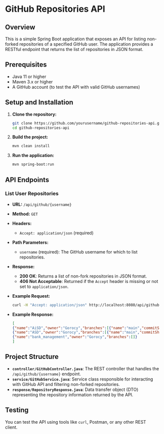 # GitHub Repositories API

## Overview

This is a simple Spring Boot application that exposes an API for listing non-forked repositories of a specified GitHub user. The application provides a RESTful endpoint that returns the list of repositories in JSON format.

## Prerequisites

- Java 11 or higher
- Maven 3.x or higher
- A GitHub account (to test the API with valid GitHub usernames)

## Setup and Installation

1. **Clone the repository:**

    ```bash
    git clone https://github.com/yourusername/github-repositories-api.git
    cd github-repositories-api
    ```

2. **Build the project:**

    ```bash
    mvn clean install
    ```

3. **Run the application:**

    ```bash
    mvn spring-boot:run
    ```

## API Endpoints

### List User Repositories

- **URL:** `/api/github/{username}`
- **Method:** `GET`
- **Headers:**
  - `Accept: application/json` (required)
- **Path Parameters:**
  - `username` (required): The GitHub username for which to list repositories.
- **Response:**
  - **200 OK**: Returns a list of non-fork repositories in JSON format.
  - **406 Not Acceptable**: Returned if the `Accept` header is missing or not set to `application/json`.
- **Example Request:**

    ```bash
    curl -H "Accept: application/json" http://localhost:8080/api/github/gorocy
    ```

- **Example Response:**

    ```json
    [
    {"name":"AiSD","owner":"Gorocy","branches":[{"name":"main","commitSha":"3a39a6dd23f143e73a561e55d6bba99a99a93521"}]},
    {"name":"ASD","owner":"Gorocy","branches":[{"name":"main","commitSha":"f7e955ba52b55e66266bcb5a7f68efa385c4792c"}]},
    {"name":"bank_management","owner":"Gorocy","branches":[]}
    ]
    ```

## Project Structure

- **`controller/GitHubController.java`**: The REST controller that handles the `/api/github/{username}` endpoint.
- **`service/GitHubService.java`**: Service class responsible for interacting with GitHub API and filtering non-forked repositories.
- **`response/RepositoryResponse.java`**: Data transfer object (DTO) representing the repository information returned by the API.

## Testing

You can test the API using tools like `curl`, Postman, or any other REST client.


